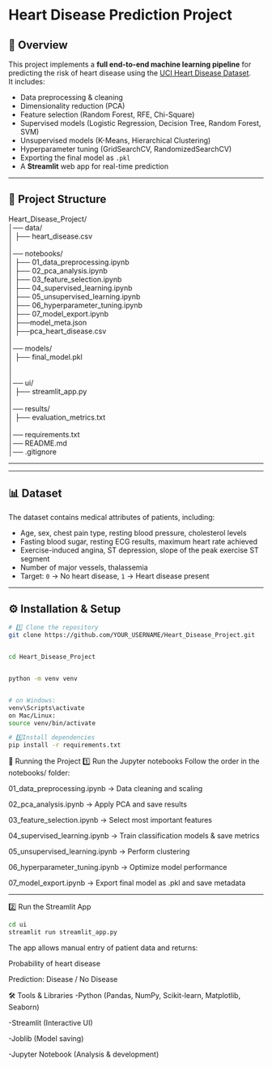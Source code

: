 # Heart Disease Prediction Project

## 📌 Overview
This project implements a **full end-to-end machine learning pipeline** for predicting the risk of heart disease using the [UCI Heart Disease Dataset](https://archive.ics.uci.edu/ml/datasets/heart+Disease).  
It includes:
- Data preprocessing & cleaning
- Dimensionality reduction (PCA)
- Feature selection (Random Forest, RFE, Chi-Square)
- Supervised models (Logistic Regression, Decision Tree, Random Forest, SVM)
- Unsupervised models (K-Means, Hierarchical Clustering)
- Hyperparameter tuning (GridSearchCV, RandomizedSearchCV)
- Exporting the final model as `.pkl`
- A **Streamlit** web app for real-time prediction

---

## 📂 Project Structure

Heart_Disease_Project/ <br>
│── data/<br>
│ ├── heart_disease.csv<br>
│<br>
│── notebooks/<br>
│ ├── 01_data_preprocessing.ipynb<br>
│ ├── 02_pca_analysis.ipynb<br>
│ ├── 03_feature_selection.ipynb<br>
│ ├── 04_supervised_learning.ipynb<br>
│ ├── 05_unsupervised_learning.ipynb<br>
│ ├── 06_hyperparameter_tuning.ipynb<br>
│ ├── 07_model_export.ipynb<br>
│ ├──model_meta.json<br>
│ ├──pca_heart_disease.csv<br>
│<br>
│── models/<br>
│ ├── final_model.pkl<br>
│ <br>
│<br>
│── ui/<br>
│ ├── streamlit_app.py<br>
│<br>
│── results/<br>
│ ├── evaluation_metrics.txt<br>
│<br>
│── requirements.txt<br>
│── README.md<br>
│── .gitignore<br>

---

---

## 📊 Dataset
The dataset contains medical attributes of patients, including:
- Age, sex, chest pain type, resting blood pressure, cholesterol levels
- Fasting blood sugar, resting ECG results, maximum heart rate achieved
- Exercise-induced angina, ST depression, slope of the peak exercise ST segment
- Number of major vessels, thalassemia
- Target: `0` → No heart disease, `1` → Heart disease present

---

## ⚙️ Installation & Setup

```bash
# 1️⃣ Clone the repository 
git clone https://github.com/YOUR_USERNAME/Heart_Disease_Project.git


cd Heart_Disease_Project


python -m venv venv


# on Windows:
venv\Scripts\activate
on Mac/Linux:
source venv/bin/activate

# 5️⃣Install dependencies
pip install -r requirements.txt

```
🚀 Running the Project
1️⃣ Run the Jupyter notebooks
Follow the order in the notebooks/ folder:

01_data_preprocessing.ipynb → Data cleaning and scaling

02_pca_analysis.ipynb → Apply PCA and save results

03_feature_selection.ipynb → Select most important features

04_supervised_learning.ipynb → Train classification models & save metrics

05_unsupervised_learning.ipynb → Perform clustering

06_hyperparameter_tuning.ipynb → Optimize model performance

07_model_export.ipynb → Export final model as .pkl and save metadata

---

2️⃣ Run the Streamlit App

```bash
cd ui
streamlit run streamlit_app.py

```
The app allows manual entry of patient data and returns:

Probability of heart disease

Prediction: Disease / No Disease


🛠 Tools & Libraries
-Python (Pandas, NumPy, Scikit-learn, Matplotlib, Seaborn)

-Streamlit (Interactive UI)

-Joblib (Model saving)

-Jupyter Notebook (Analysis & development)

